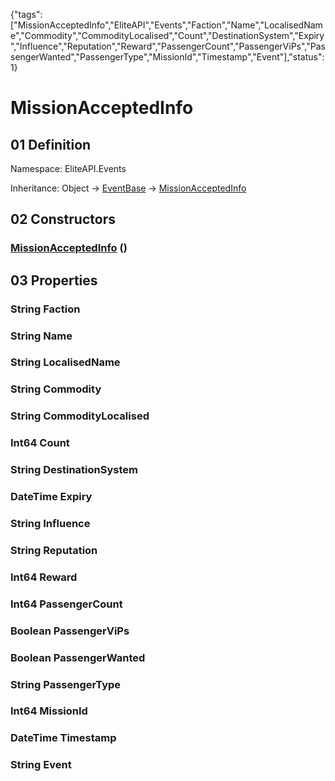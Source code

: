 {"tags":["MissionAcceptedInfo","EliteAPI","Events","Faction","Name","LocalisedName","Commodity","CommodityLocalised","Count","DestinationSystem","Expiry","Influence","Reputation","Reward","PassengerCount","PassengerViPs","PassengerWanted","PassengerType","MissionId","Timestamp","Event"],"status":1}

# MissionAcceptedInfo

## 01 Definition

Namespace: <span class='code'>EliteAPI.Events</span>

Inheritance: <span class='code'>Object</span> → <span class='code'>[EventBase](../../EliteAPI/Events/EventBase.html)</span> → <span class='code'>[MissionAcceptedInfo](../../EliteAPI/Events/MissionAcceptedInfo.html)</span>

## 02 Constructors

### <span class='code'>[MissionAcceptedInfo](../../EliteAPI/Events/MissionAcceptedInfo.html)</span> ()

## 03 Properties

### <span class='code'>String</span> Faction

### <span class='code'>String</span> Name

### <span class='code'>String</span> LocalisedName

### <span class='code'>String</span> Commodity

### <span class='code'>String</span> CommodityLocalised

### <span class='code'>Int64</span> Count

### <span class='code'>String</span> DestinationSystem

### <span class='code'>DateTime</span> Expiry

### <span class='code'>String</span> Influence

### <span class='code'>String</span> Reputation

### <span class='code'>Int64</span> Reward

### <span class='code'>Int64</span> PassengerCount

### <span class='code'>Boolean</span> PassengerViPs

### <span class='code'>Boolean</span> PassengerWanted

### <span class='code'>String</span> PassengerType

### <span class='code'>Int64</span> MissionId

### <span class='code'>DateTime</span> Timestamp

### <span class='code'>String</span> Event

